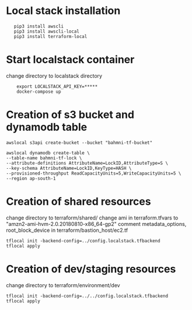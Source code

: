 # Local stack installation
```
   pip3 install awscli
   pip3 install awscli-local
   pip3 install terraform-local
```

# Start localstack container
change directory to localstack directory
```
    export LOCALSTACK_API_KEY=*****
    docker-compose up 
```

# Creation of s3 bucket and dynamodb table
```
awslocal s3api create-bucket --bucket "bahmni-tf-bucket"

awslocal dynamodb create-table \
--table-name bahmni-tf-lock \
--attribute-definitions AttributeName=LockID,AttributeType=S \
--key-schema AttributeName=LockID,KeyType=HASH \
--provisioned-throughput ReadCapacityUnits=5,WriteCapacityUnits=5 \
--region ap-south-1
```

# Creation of shared resources
change directory to terraform/shared/
change ami in terraform.tfvars to "amzn2-ami-hvm-2.0.20180810-x86_64-gp2"
comment metadata_options, root_block_device in terraform/bastion_host/ec2.tf
```
tflocal init -backend-config=../config.localstack.tfbackend
tflocal apply 
```

# Creation of dev/staging resources
change directory to terraform/environment/dev
```
tflocal init -backend-config=../../config.localstack.tfbackend
tflocal apply
```
